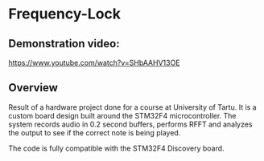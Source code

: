 # Frequency-Lock

## Demonstration video:
https://www.youtube.com/watch?v=SHbAAHV13OE

## Overview
Result of a hardware project done for a course at University of Tartu. It is a custom board design built around the STM32F4 microcontroller. 
The system records audio in 0.2 second buffers, performs RFFT and analyzes the output to see if the correct note is being played.

The code is fully compatible with the STM32F4 Discovery board.
